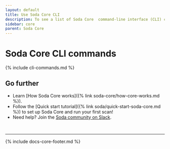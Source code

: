```yaml
---
layout: default
title: Use Soda Core CLI
description: To see a list of Soda Core  command-line interface (CLI) commands, use the soda command.
sidebar: core
parent: Soda Core 
---
```


# Soda Core CLI commands 

{% include cli-commands.md %}


## Go further

* Learn [How Soda Core works]({% link soda-core/how-core-works.md %}).
* Follow the [Quick start tutorial]({% link soda/quick-start-soda-core.md %}) to set up Soda Core and run your first scan!
* Need help? Join the <a href="http://community.soda.io/slack" target="_blank"> Soda community on Slack</a>.

<br />

---

{% include docs-core-footer.md %}
